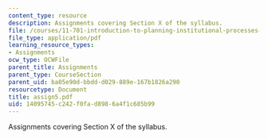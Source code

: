 ```yaml
---
content_type: resource
description: Assignments covering Section X of the syllabus.
file: /courses/11-701-introduction-to-planning-institutional-processes-in-developing-countries-fall-2003/14095745c242f0fad8986a4f1c685b99_assign5.pdf
file_type: application/pdf
learning_resource_types:
- Assignments
ocw_type: OCWFile
parent_title: Assignments
parent_type: CourseSection
parent_uid: ba05e90d-bbdd-d029-889e-167b1826a290
resourcetype: Document
title: assign5.pdf
uid: 14095745-c242-f0fa-d898-6a4f1c685b99
---
```

Assignments covering Section X of the syllabus.

